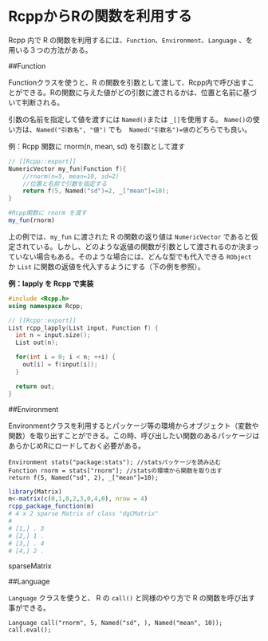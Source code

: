 # RcppからRの関数を利用する

Rcpp 内で R の関数を利用するには、`Function`、`Environment`、`Language` 、を用いる３つの方法がある。


##Function

Functionクラスを使うと、R の関数を引数として渡して、Rcpp内で呼び出すことができる。Rの関数に与えた値がどの引数に渡されるかは、位置と名前に基づいて判断される。

引数の名前を指定して値を渡すには `Named()`または `_[]`を使用する。
`Name()`の使い方は、`Named("引数名", "値")` でも　`Named("引数名")=値`のどちらでも良い。


例：Rcpp 関数に rnorm(n, mean, sd) を引数として渡す


```cpp
// [[Rcpp::export]]
NumericVector my_fun(Function f){
    //rnorm(n=5, mean=10, sd=2)
    //位置と名前で引数を指定する
    return f(5, Named("sd")=2, _["mean"]=10);
}

```

```r
#Rcpp関数に rnorm を渡す
my_fun(rnorm)

```
上の例では、`my_fun` に渡された R の関数の返り値は `NumericVector` であると仮定されている。しかし、どのような返値の関数が引数として渡されるのか決まっていない場合もある。そのような場合には、どんな型でも代入できる `RObject` か `List` に関数の返値を代入するようにする（下の例を参照）。

**例：lapply を Rcpp で実装**

```cpp
#include <Rcpp.h>
using namespace Rcpp;

// [[Rcpp::export]]
List rcpp_lapply(List input, Function f) {
  int n = input.size();
  List out(n);

  for(int i = 0; i < n; ++i) {
    out[i] = f(input[i]);
  }

  return out;
}
```


##Environment

Environmentクラスを利用するとパッケージ等の環境からオブジェクト（変数や関数）を取り出すことができる。この時、呼び出したい関数のあるパッケージはあらかじめRにロードしておく必要がある。

```
Environment stats("package:stats"); //statsパッケージを読み込む
Function rnorm = stats["rnorm"]; //statsの環境から関数を取り出す
return f(5, Named("sd", 2), _["mean"]=10);
```

```r
library(Matrix)
m<-matrix(c(0,1,0,2,3,0,4,0), nrow = 4)
rcpp_package_function(m)
# 4 x 2 sparse Matrix of class "dgCMatrix"
#        
# [1,] . 3
# [2,] 1 .
# [3,] . 4
# [4,] 2 .
```
sparseMatrix



##Language

`Language` クラスを使うと、 R の `call()` と同様のやり方で R の関数を呼び出す事ができる。

```
Language call("rnorm", 5, Named("sd", ), Named("mean", 10));
call.eval();
```



